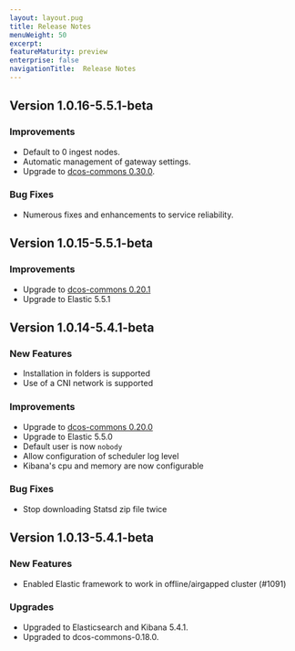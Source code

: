 ```yaml
---
layout: layout.pug
title: Release Notes
menuWeight: 50
excerpt:
featureMaturity: preview
enterprise: false
navigationTitle:  Release Notes
---
```


## Version 1.0.16-5.5.1-beta 

### Improvements
- Default to 0 ingest nodes.
- Automatic management of gateway settings.
- Upgrade to [dcos-commons 0.30.0](https://github.com/mesosphere/dcos-commons/releases/tag/0.30.0).

### Bug Fixes
- Numerous fixes and enhancements to service reliability.

## Version 1.0.15-5.5.1-beta

### Improvements
- Upgrade to [dcos-commons 0.20.1](https://github.com/mesosphere/dcos-commons/releases/tag/0.20.1)
- Upgrade to Elastic 5.5.1

## Version 1.0.14-5.4.1-beta

### New Features
- Installation in folders is supported
- Use of a CNI network is supported

### Improvements
- Upgrade to [dcos-commons 0.20.0](https://github.com/mesosphere/dcos-commons/releases/tag/0.20.0)
- Upgrade to Elastic 5.5.0
- Default user is now `nobody`
- Allow configuration of scheduler log level
- Kibana's cpu and memory are now configurable

### Bug Fixes
- Stop downloading Statsd zip file twice

## Version 1.0.13-5.4.1-beta

### New Features
- Enabled Elastic framework to work in offline/airgapped cluster (#1091)

### Upgrades
- Upgraded to Elasticsearch and Kibana 5.4.1.
- Upgraded to dcos-commons-0.18.0.

